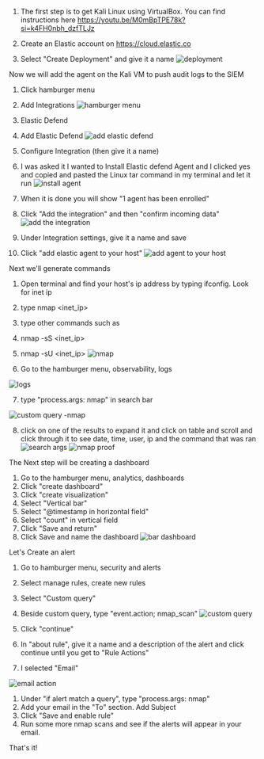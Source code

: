 
1. The first step is to get Kali Linux using VirtualBox. You can find instructions here https://youtu.be/M0mBpTPE78k?si=k4FH0nbh_dzfTLJz

2. Create an Elastic account on https://cloud.elastic.co
3. Select "Create Deployment" and give it a name
![deployment](https://github.com/user-attachments/assets/0e362b17-c054-49c8-b4bf-2b93f4410e81)

Now we will add the agent on the Kali VM to push audit logs to the SIEM
1. Click hamburger menu
2. Add Integrations
  ![hamburger menu](https://github.com/user-attachments/assets/a0a566e3-babd-48a0-b360-901a7945e90e)
3. Elastic Defend
4. Add Elastic Defend
   ![add elastic defend](https://github.com/user-attachments/assets/fdc4a6f7-0b1e-4b30-91f7-74e5d9860de4)
5.  Configure Integration (then give it a name)
6.  I was asked it I wanted to Install Elastic defend Agent and I clicked yes and copied and pasted the Linux tar command in my terminal and let it run 
  ![install agent](https://github.com/user-attachments/assets/7466d127-fd36-4110-8345-37bb76e0b5b8)

7.  When it is done you will show "1 agent has been enrolled"
8.  Click "Add the integration" and then "confirm incoming data"
   ![add the integration](https://github.com/user-attachments/assets/9b416b64-858a-451d-8639-d6d73af290da)
  
   
9.  Under Integration settings, give it a name and save
10. Click "add elastic agent to your host"
  ![add agent to your host](https://github.com/user-attachments/assets/d3fed2e3-0d2f-4799-a28b-98c92e21d68f)

Next we'll generate commands
1.  Open terminal and find your host's ip address by typing ifconfig. Look for inet ip
2.  type nmap <inet_ip>
3.  type other commands such as
4.  nmap -sS <inet_ip>
5.  nmap -sU <inet_ip>
  ![nmap](https://github.com/user-attachments/assets/3f3d2218-3035-47b3-9243-2bc0ec28026f)

6.  Go to the hamburger menu, observability, logs
   
   ![logs](https://github.com/user-attachments/assets/02f3029d-8030-4abd-be2b-56956f921963)

7.  type "process.args: nmap" in search bar
   
   ![custom query -nmap](https://github.com/user-attachments/assets/9c306bb5-d9a4-4109-a4b7-6f3d3ae5a062)

8.  click on one of the results to expand it and click on table and scroll and click through it to see date, time, user, ip and the command that was ran
  ![search args](https://github.com/user-attachments/assets/f46edbb4-2cff-4daa-aecc-847ca8d4db14)
  ![nmap proof](https://github.com/user-attachments/assets/0b01205c-f9ca-43e9-92f1-5c3f421926b3)


The Next step will be creating a dashboard
1.  Go to the hamburger menu, analytics, dashboards
2.  Click "create dashboard"
3.  Click "create visualization"
4.  Select "Vertical bar"
5.  Select "@timestamp in horizontal field"
6.  Select "count" in vertical field
7.  Click "Save and return"
8.  Click Save and name the dashboard
   ![bar dashboard](https://github.com/user-attachments/assets/1dbaabe2-b7a6-4dfe-99a0-174b66e3116f)
    
Let's Create an alert
1.   Go to hamburger menu, security and alerts
2.   Select manage rules, create new rules
3.   Select "Custom query"
4.   Beside custom query, type "event.action; nmap_scan"
   ![custom query](https://github.com/user-attachments/assets/6f74db4e-a992-4ab3-88cf-da6bfc45eaef)
   
5.   Click "continue"
6.   In "about rule", give it a name and a description of the alert and click continue until you get to "Rule Actions"
7.   I selected "Email"
   
 ![email action](https://github.com/user-attachments/assets/57b2cc57-2eeb-429b-bab6-320131cc4330)

1.   Under "if alert match a query", type "process.args: nmap"
2.   Add your email in the "To" section. Add Subject
3.   Click "Save and enable rule"
4.   Run some more nmap scans and see if the alerts will appear in your email.
    
That's it!
    